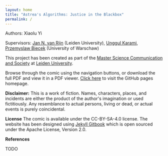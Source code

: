 ```yaml
---
layout: home
title: "Astrea's Algorithms: Justice in the Blackbox"
permalink: /
---
```


Authors: Xiaolu Yi


Supervisors: [Jan N. van Rijn](https://www.universiteitleiden.nl/en/staffmembers/jan-van-rijn) (Leiden University), [Unggul Karami](https://www.universiteitleiden.nl/en/staffmembers/unggul-karami), [Przemyslaw Biecek](https://pbiecek.github.io/) (University of Warschaw)

This project has been created as part of the [Master Science Communication and Society](https://www.scs.leidenuniv.nl/) at [Leiden University](https://www.universiteitleiden.nl/). 

Browse through the comic using the navigation buttons, or download the full PDF and view it in a PDF viewer. [Click here](https://ada-research.github.io/ComicFairnessBlackbox/) to visit the GitHub pages  homepage.

**Disclaimer:**
This is a work of fiction. Names, characters, places, and incidents are either the product of the author's imagination or used fictitiously. Any resemblance to actual persons, living or dead, or actual events is purely coincidental.

**License**
The comic is available under the CC-BY-SA-4.0 license. The website has been designed using [Jekyll Gitbook](https://github.com/sighingnow/jekyll-gitbook) which is open sourced under the Apache License, Version 2.0.

**References**

TODO
